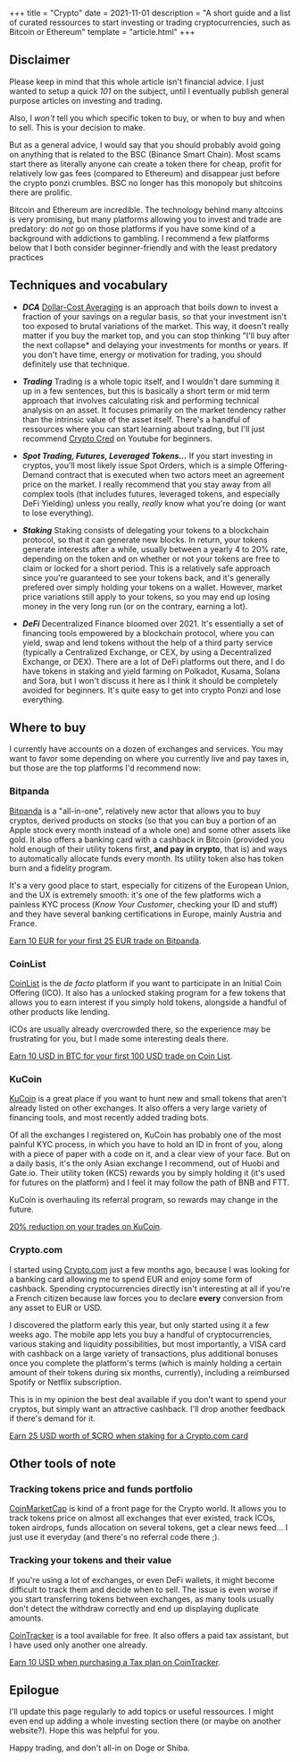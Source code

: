 +++
title = "Crypto"
date = 2021-11-01
description = "A short guide and a list of curated ressources to start investing or trading cryptocurrencies, such as Bitcoin or Ethereum"
template = "article.html"
+++

## Disclaimer
Please keep in mind that this whole article isn't financial advice. I just wanted to setup a quick *101* on the subject, until I eventually publish general purpose articles on investing and trading.

Also, I *won't* tell you which specific token to buy, or when to buy and when to sell. This is your decision to make.

But as a general advice, I would say that you should probably avoid going on anything that is related to the BSC (Binance Smart Chain). Most scams start there as literally anyone can create a token there for cheap, profit for relatively low gas fees (compared to Ethereum) and disappear just before the crypto ponzi crumbles. BSC no longer has this monopoly but shitcoins there are prolific.

Bitcoin and Ethereum are incredible. The technology behind many altcoins is very promising, but many platforms allowing you to invest and trade are predatory: do *not* go on those platforms if you have some kind of a background with addictions to gambling. I recommend a few platforms below that I both consider beginner-friendly and with the least predatory practices

## Techniques and vocabulary
* ***DCA*** [Dollar-Cost Averaging][0] is an approach that boils down to invest a fraction of your savings on a regular basis, so that your investment isn't too exposed to brutal variations of the market. This way, it doesn't really matter if you buy the market top, and you can stop thinking "I'll buy after the next collapse* and delaying your investments for months or years. If you don't have time, energy or motivation for trading, you should definitely use that technique.

* ***Trading*** Trading is a whole topic itself, and I wouldn't dare summing it up in a few sentences, but this is basically a short term or mid term approach that involves calculating risk and performing technical analysis on an asset. It focuses primarily on the market tendency rather than the intrinsic value of the asset itself. There's a handful of ressources where you can start learning about trading, but I'll just recommend [Crypto Cred][1] on Youtube for beginners.

* ***Spot Trading, Futures, Leveraged Tokens...*** If you start investing in cryptos, you'll most likely issue Spot Orders, which is a simple Offering-Demand contract that is executed when two actors meet an agreement price on the market. I really recommend that you stay away from all complex tools (that includes futures, leveraged tokens, and especially DeFi Yielding) unless you really, *really* know what you're doing (or want to lose everything).

* ***Staking*** Staking consists of delegating your tokens to a blockchain protocol, so that it can generate new blocks. In return, your tokens generate interests after a while, usually between a yearly 4 to 20% rate, depending on the token and on whether or not your tokens are free to claim or locked for a short period. This is a relatively safe approach since you're guaranteed to see your tokens back, and it's generally prefered over simply holding your tokens on a wallet. However, market price variations still apply to your tokens, so you may end up losing money in the very long run (or on the contrary, earning a lot).

* ***DeFi*** Decentralized Finance bloomed over 2021. It's essentially a set of financing tools empowered by a blockchain protocol, where you can yield, swap and lend tokens without the help of a third party service (typically a Centralized Exchange, or CEX, by using a Decentralized Exchange, or DEX). There are a lot of DeFi platforms out there, and I do have tokens in staking and yield farming on Polkadot, Kusama, Solana and Sora, but I won't discuss it here as I think it should be completely avoided for beginners. It's quite easy to get into crypto Ponzi and lose everything.

## Where to buy
I currently have accounts on a dozen of exchanges and services. You may want to favor some depending on where you currently live and pay taxes in, but those are the top platforms I'd recommend now:

### Bitpanda
[Bitpanda][2] is a "all-in-one", relatively new actor that allows you to buy cryptos, derived products on stocks (so that you can buy a portion of an Apple stock every month instead of a whole one) and some other assets like gold. It also offers a banking card with a cashback in Bitcoin (provided you hold enough of their utility tokens first, **and pay in crypto**, that is) and ways to automatically allocate funds every month. Its utility token also has token burn and a fidelity program.

It's a very good place to start, especially for citizens of the European Union, and the UX is extremely smooth: it's one of the few platforms wich a painless KYC process (*Know Your Customer*, checking your ID and stuff) and they have several banking certifications in Europe, mainly Austria and France.

[Earn 10 EUR for your first 25 EUR trade on Bitpanda][2].

### CoinList
[CoinList][3] is the *de facto* platform if you want to participate in an Initial Coin Offering (ICO). It also has a unlocked staking program for a few tokens that allows you to earn interest if you simply hold tokens, alongside a handful of other products like lending.

ICOs are usually already overcrowded there, so the experience may be frustrating for you, but I made some interesting deals there.

[Earn 10 USD in BTC for your first 100 USD trade on Coin List][3].

### KuCoin
[KuCoin][4] is a great place if you want to hunt new and small tokens that aren't already listed on other exchanges. It also offers a very large variety of financing tools, and most recently added trading bots.

Of all the exchanges I registered on, KuCoin has probably one of the most painful KYC process, in which you have to hold an ID in front of you, along with a piece of paper with a code on it, and a clear view of your face. But on a daily basis, it's the only Asian exchange I recommend, out of Huobi and Gate.io. Their utility token (KCS) rewards you by simply holding it (it's used for futures on the platform) and I feel it may follow the path of BNB and FTT.

KuCoin is overhauling its referral program, so rewards may change in the future.

[20% reduction on your trades on KuCoin][4].

### Crypto.com
I started using [Crypto.com][7] just a few months ago, because I was looking for a banking card allowing me to spend EUR and enjoy some form of cashback. Spending cryptocurrencies directly isn't interesting at all if you're a French citizen because law forces you to declare **every** conversion from any asset to EUR or USD.

I discovered the platform early this year, but only started using it a few weeks ago. The mobile app lets you buy a handful of cryptocurrencies, various staking and liquidity possibilities, but most importantly, a VISA card with cashback on a large variety of transactions, plus additional bonuses once you complete the platform's terms (which is mainly holding a certain amount of their tokens during six months, currently), including a reimbursed Spotify or Netflix subscription.

This is in my opinion the best deal available if you don't want to spend your cryptos, but simply want an attractive cashback. I'll drop another feedback if there's demand for it.

[Earn 25 USD worth of $CRO when staking for a Crypto.com card][7]

## Other tools of note

### Tracking tokens price and funds portfolio
[CoinMarketCap][6] is kind of a front page for the Crypto world. It allows you to track tokens price on almost all exchanges that ever existed, track ICOs, token airdrops, funds allocation on several tokens, get a clear news feed... I just use it everyday (and there's no referral code there ;).

### Tracking your tokens and their value
If you're using a lot of exchanges, or even DeFi wallets, it might become difficult to track them and decide when to sell. The issue is even worse if you start transferring tokens between exchanges, as many tools usually don't detect the withdraw correctly and end up displaying duplicate amounts.

[CoinTracker][5] is a tool available for free. It also offers a paid tax assistant, but I have used only another one already.

[Earn 10 USD when purchasing a Tax plan on CoinTracker][5].

## Epilogue
I'll update this page regularly to add topics or useful ressources. I might even end up adding a whole investing section there (or maybe on another website?). Hope this was helpful for you.

Happy trading, and don't all-in on Doge or Shiba.



[0]: https://www.investopedia.com/terms/d/dollarcostaveraging.asp
[1]: https://www.youtube.com/channel/UCBaU9NXRPjkLGgJy-M7RPCw
[2]: https://www.bitpanda.com/?ref=844855155096542216
[3]: https://coinlist.co/clt?referral_code=AX6QXM
[4]: https://www.kucoin.com/ucenter/signup?rcode=rJS6K8M
[5]: https://www.cointracker.io/i/dDmh9aPZbBAH
[6]: https://coinmarketcap.com/
[7]: https://crypto.com/app/mwgsjgz3yx

